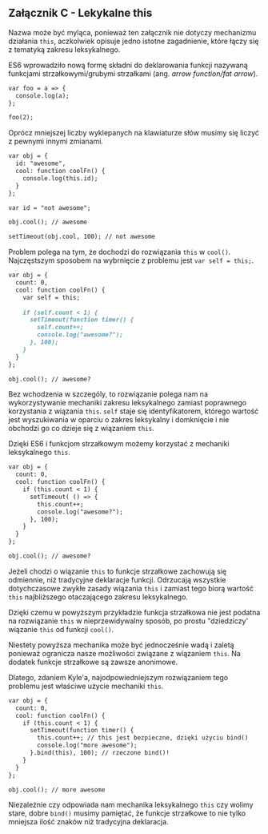 ## **Załącznik C - Lekykalne this**

Nazwa może być myląca, ponieważ ten załącznik nie dotyczy mechanizmu działania `this`, aczkolwiek opisuje jedno istotne
zagadnienie, które łączy się z tematyką zakresu leksykalnego.

ES6 wprowadziło nową formę składni do deklarowania funkcji nazywaną funkcjami strzałkowymi/grubymi strzałkami 
(ang. _arrow function/fat arrow_).
```markdown
var foo = a => {
  console.log(a);
};

foo(2);
```
Oprócz mniejszej liczby wyklepanych na klawiaturze słów musimy się liczyć z pewnymi innymi zmianami.
```markdown
var obj = {
  id: "awesome",
  cool: function coolFn() {
    console.log(this.id);
  }
};

var id = "not awesome";

obj.cool(); // awesome

setTimeout(obj.cool, 100); // not awesome
```
Problem polega na tym, że dochodzi do rozwiązania `this` w `cool()`. Najczęstszym sposobem na wybrnięcie z problemu jest
`var self = this;`.
```markdown
var obj = {
  count: 0,
  cool: function coolFn() {
    var self = this;
    
    if (self.count < 1) {
      setTimeout(function timer() {
        self.count++;
        console.log("awesome?");
      }, 100);
    }
  }
};

obj.cool(); // awesome?
```
Bez wchodzenia w szczególy, to rozwiązanie polega nam na wykorzystywanie mechaniki zakresu leksykalnego zamiast poprawnego
korzystania z wiązania `this`. `self` staje się identyfikatorem, którego wartość jest wyszukiwania w oparciu o zakres 
leksykalny i domknięcie i nie obchodzi go co dzieje się z wiązaniem `this`.

Dzięki ES6 i funkcjom strzałkowym możemy korzystać z mechaniki leksykalnego `this`.
```markdown
var obj = {
  count: 0,
  cool: function coolFn() {
    if (this.count < 1) {
      setTimeout( () => {
        this.count++;
        console.log("awesome?");
      }, 100);
    }
  }
};

obj.cool(); // awesome?
```

Jeżeli chodzi o wiązanie `this` to funkcje strzałkowe zachowują się odmiennie, niż tradycyjne deklaracje funkcji. Odrzucają
wszystkie dotychczasowe zwykłe zasady wiązania `this` i zamiast tego biorą wartość `this` najbliższego otaczającego zakresu
leksykalnego.

Dzięki czemu w powyższym przykładzie funkcja strzałkowa nie jest podatna na rozwiązanie `this` w nieprzewidywalny sposób, 
po prostu "dziedziczy' wiązanie `this` od funkcji `cool()`.

Niestety powyższa mechanika może być jednocześnie wadą i zaletą ponieważ ogranicza nasze możliwości związane z wiązaniem `this`. 
Na dodatek funkcje strzałkowe są zawsze anonimowe.

Dlatego, zdaniem Kyle'a, najodpowiedniejszym rozwiązaniem tego problemu jest właściwe użycie mechaniki `this`.
```markdown
var obj = {
  count: 0,
  cool: function coolFn() {
    if (this.count < 1) {
      setTimeout(function timer() {
        this.count++; // this jest bezpieczne, dzięki użyciu bind()
        console.log("more awesome");
      }.bind(this), 100); // rzeczone bind()!
    }
  }
};

obj.cool(); // more awesome
```
Niezależnie czy odpowiada nam mechanika leksykalnego `this` czy wolimy stare, dobre `bind()` musimy pamiętać, że funkcje strzałkowe
to nie tylko mniejsza ilość znaków niż tradycyjna deklaracja.

